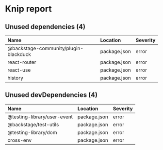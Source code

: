 # Knip report

## Unused dependencies (4)

| Name                                  | Location     | Severity |
| :------------------------------------ | :----------- | :------- |
| @backstage-community/plugin-blackduck | package.json | error    |
| react-router                          | package.json | error    |
| react-use                             | package.json | error    |
| history                               | package.json | error    |

## Unused devDependencies (4)

| Name                        | Location     | Severity |
| :-------------------------- | :----------- | :------- |
| @testing-library/user-event | package.json | error    |
| @backstage/test-utils       | package.json | error    |
| @testing-library/dom        | package.json | error    |
| cross-env                   | package.json | error    |
